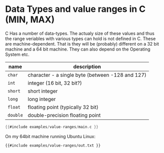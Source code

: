 # Data Types and value ranges in C (MIN, MAX)

C Has a number of data-types. The actualy size of these values and thus the range veriables with various types can hold is not defined in C.
These are machine-dependent. That is they will be (probably) different on a 32 bit machine and a 64 bit machine. They can also depend on the
Operating System etc.


| name    | description |
| ------- | ----------- |
| `char`  | character - a single byte        (between -128  and 127)  |
| `int`   | integer  (16 bit, 32 bit?)         |
| `short` | short integer                      |
| `long`  | long integer                       |
| `float` |  floating point (typically 32 bit) |
| `double` | double-precision floating point   |

```c
{{#include examples/value-ranges/main.c }}
```

On my 64bit machine running Ubuntu Linux:

```
{{#include examples/value-ranges/out.txt }}
```

